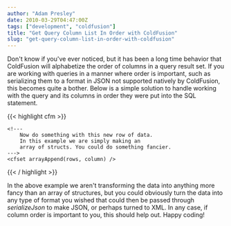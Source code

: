 ```yaml
---
author: "Adam Presley"
date: 2010-03-29T04:47:00Z
tags: ["development", "coldfusion"]
title: "Get Query Column List In Order with ColdFusion"
slug: "get-query-column-list-in-order-with-coldfusion"
---
```


Don't know if you've ever noticed, but it has been a long time behavior
that ColdFusion will alphabetize the order of columns in a query result
set. If you are working with queries in a manner where order is
important, such as serializing them to a format in JSON not supported
natively by ColdFusion, this becomes quite a bother. Below is a simple
solution to handle working with the query and its columns in order they
were put into the SQL statement.

{{< highlight cfm >}}
<cfset metadata = qry.getMetaData() />
<cfset rowIndex = 0 />
<cfset index = 0 />
<cfset cols = [] />

<!---
    Get an array of column names in ORDER they
    were put into the SQL statement.
--->
<cfloop from="1" to="#metadata.getColumnCount()#" index="index">
    <cfset cols[index] = metadata.getColumnName(index) />
</cfloop>

<!---
    Now we can loop over the query in column order
--->
<cfset rows = [] />
<cfloop from="1" to="#qry.recordCount#" index="rowIndex">
    <cfset column = {} />
    <cfloop from="1" to="#arrayLen(cols)#" index="index">
        <cfset column["#cols[index]#"] = qry["#cols[index]#"][rowIndex] />
    </cfloop>

    <!---
        Now do something with this new row of data.
        In this example we are simply making an
        array of structs. You could do something fancier.
    --->
    <cfset arrayAppend(rows, column) />
</cfloop>
{{< / highlight >}}

In the above example we aren't transforming the data into anything more
fancy than an array of structures, but you could obviously turn the data
into any type of format you wished that could then be passed through
*serializeJson* to make JSON, or perhaps turned to XML. In any case,
if column order is important to you, this should help out.
Happy coding!
